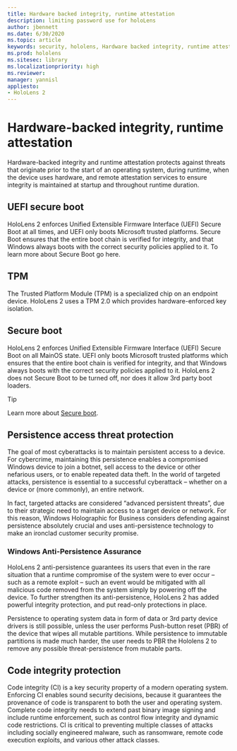 ```yaml
---
title: Hardware backed integrity, runtime attestation
description: limiting password use for holoLens 
author: jbennett
ms.date: 6/30/2020
ms.topic: article
keywords: security, hololens, Hardware backed integrity, runtime attestation,	UEFI, UEFI secure boot, secure boot, TPM, threat protection, Windows Anti-Persistence Assurance, code integrity, code protection, 
ms.prod: hololens
ms.sitesec: library
ms.localizationpriority: high
ms.reviewer: 
manager: yannisl
appliesto:
- HoloLens 2
---
```


# Hardware-backed integrity, runtime attestation

Hardware-backed integrity and runtime attestation protects against threats that originate prior to the start of an operating system, during runtime, when the device uses hardware, and remote attestation services to ensure integrity is maintained at startup and throughout runtime duration.

## UEFI secure boot

HoloLens 2 enforces Unified Extensible Firmware Interface (UEFI) Secure Boot at all times, and UEFI only boots Microsoft trusted platforms.
Secure Boot ensures that the entire boot chain is verified for integrity, and that Windows always boots with the correct security policies applied to it. To learn more about Secure Boot go here.

## TPM

The Trusted Platform Module (TPM) is a specialized chip on an endpoint device. HoloLens 2 uses a TPM 2.0 which provides hardware-enforced key isolation.

## Secure boot 

HoloLens 2 enforces Unified Extensible Firmware Interface (UEFI) Secure Boot on all MainOS state. UEFI only boots Microsoft trusted platforms which ensures that the entire boot chain is verified for integrity, and that Windows always boots with the correct security policies applied to it. HoloLens 2 does not Secure Boot to be turned off, nor does it allow 3rd party boot loaders.

> [!Tip]
> Learn more about [Secure boot](https://docs.microsoft.com/windows-hardware/design/device-experiences/oem-secure-boot).

## Persistence access threat protection 

The goal of most cyberattacks is to maintain persistent access to a device. For cybercrime, maintaining this persistence enables a compromised Windows device to join a botnet, sell access to the device or other nefarious users, or to enable repeated data theft. In the world of targeted attacks, persistence is essential to a successful cyberattack – whether on a device or (more commonly), an entire network.  

In fact, targeted attacks are considered “advanced persistent threats”, due to their strategic need to maintain access to a target device or network. For this reason, Windows Holographic for Business considers defending against persistence absolutely crucial and uses anti-persistence technology to make an ironclad customer security promise.

### Windows Anti-Persistence Assurance

HoloLens 2 anti-persistence guarantees its users that even in the rare situation that a runtime compromise of the system were to ever occur – such as a remote exploit – such an event would be mitigated with all malicious code removed from the system simply by powering off the device. To further strengthen its anti-persistence, HoloLens 2 has added powerful integrity protection, and put read-only protections in place.

Persistence to operating system data in form of data or 3rd party device drivers is still possible, unless the user performs Push-button reset (PBR) of the device that wipes all mutable partitions. While persistence to immutable partitions is made much harder, the user needs to PBR the Hololens 2 to remove any possible threat-persistence from mutable parts.

## Code integrity protection 

Code integrity (CI) is a key security property of a modern operating system. Enforcing CI enables sound security decisions, because it guarantees the provenance of code is transparent to both the user and operating system. Complete code integrity needs to extend past binary image signing and include runtime enforcement, such as control flow integrity and dynamic code restrictions. CI is critical to preventing multiple classes of attacks including socially engineered malware, such as ransomware, remote code execution exploits, and various other attack classes.
